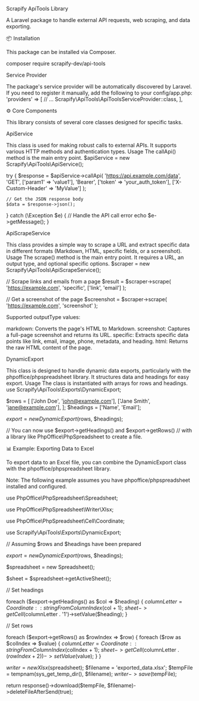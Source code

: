 Scrapify ApiTools Library

A Laravel package to handle external API requests, web scraping, and data exporting.

📦 Installation

This package can be installed via Composer.

composer require scrapify-dev/api-tools

Service Provider

The package's service provider will be automatically discovered by Laravel. If you need to register it manually, add the following to your config/app.php:
'providers' => [
    // ...
    Scrapify\ApiTools\ApiToolsServiceProvider::class,
],


⚙️ Core Components

This library consists of several core classes designed for specific tasks.

ApiService

This class is used for making robust calls to external APIs. It supports various HTTP methods and authentication types.
Usage
The callApi() method is the main entry point.
$apiService = new Scrapify\ApiTools\ApiService();

try {
    $response = $apiService->callApi(
        'https://api.example.com/data',
        'GET',
        ['param1' => 'value1'],
        'Bearer',
        ['token' => 'your_auth_token'],
        ['X-Custom-Header' => 'MyValue']
    );

    // Get the JSON response body
    $data = $response->json();
} catch (\Exception $e) {
    // Handle the API call error
    echo $e->getMessage();
}


ApiScrapeService

This class provides a simple way to scrape a URL and extract specific data in different formats (Markdown, HTML, specific fields, or a screenshot).
Usage
The scrape() method is the main entry point. It requires a URL, an output type, and optional specific options.
$scraper = new Scrapify\ApiTools\ApiScrapeService();

// Scrape links and emails from a page
$result = $scraper->scrape(
    'https://example.com',
    'specific',
    ['link', 'email']
);

// Get a screenshot of the page
$screenshot = $scraper->scrape(
    'https://example.com',
    'screenshot'
);


Supported outputType values:

markdown: Converts the page's HTML to Markdown.
screenshot: Captures a full-page screenshot and returns its URL.
specific: Extracts specific data points like link, email, image, phone, metadata, and heading.
html: Returns the raw HTML content of the page.

DynamicExport

This class is designed to handle dynamic data exports, particularly with the phpoffice/phpspreadsheet library. It structures data and headings for easy export.
Usage
The class is instantiated with arrays for rows and headings.
use Scrapify\ApiTools\Exports\DynamicExport;

$rows = [
    ['John Doe', 'john@example.com'],
    ['Jane Smith', 'jane@example.com'],
];
$headings = ['Name', 'Email'];

$export = new DynamicExport($rows, $headings);

// You can now use $export->getHeadings() and $export->getRows()
// with a library like PhpOffice\PhpSpreadsheet to create a file.


📊 Example: Exporting Data to Excel

To export data to an Excel file, you can combine the DynamicExport class with the phpoffice/phpspreadsheet library.

Note: The following example assumes you have phpoffice/phpspreadsheet installed and configured.

use PhpOffice\PhpSpreadsheet\Spreadsheet;

use PhpOffice\PhpSpreadsheet\Writer\Xlsx;

use PhpOffice\PhpSpreadsheet\Cell\Coordinate;

use Scrapify\ApiTools\Exports\DynamicExport;

// Assuming $rows and $headings have been prepared

$export = new DynamicExport($rows, $headings);

$spreadsheet = new Spreadsheet();

$sheet = $spreadsheet->getActiveSheet();

// Set headings

foreach ($export->getHeadings() as $col => $heading) {
    $columnLetter = Coordinate::stringFromColumnIndex($col + 1);
    $sheet->getCell($columnLetter . '1')->setValue($heading);
}

// Set rows

foreach ($export->getRows() as $rowIndex => $row) {
    foreach ($row as $colIndex => $value) {
        $columnLetter = Coordinate::stringFromColumnIndex($colIndex + 1);
        $sheet->getCell($columnLetter . ($rowIndex + 2))->setValue($value);
    }
}

$writer = new Xlsx($spreadsheet);
$filename = 'exported_data.xlsx';
$tempFile = tempnam(sys_get_temp_dir(), $filename);
$writer->save($tempFile);

return response()->download($tempFile, $filename)->deleteFileAfterSend(true);



